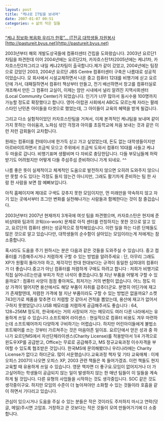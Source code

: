 ```yaml
---
layout: post
title: "케냐로 IT팀을 보내며"
date: 2007-01-07 00:51
categories: ⊙ 삶의 작은 일들
---
```


[“케냐 정보화·복음화 우리가 한몫”… IT전공 대학생들 자원봉사](http://www.kukinews.com/mission/article/view.asp?arcid=0920415221)
[http://pastureit.byus.net](http://pastureit.byus.net)

2003년부터 해외 개발도상국들에 컴퓨터센터 건립을 도와왔습니다.
2003년 요르단1차팀을 파견한데 이어 2004년에는 요르단2차, 카자흐스탄1차2005년에는 케냐1차, 카자흐스탄2차그리고 내일 케냐2차팀이 출국합니다.제가 같이 갔었고, 2004년에는 팀장으로 갔었던 2003, 2004년 요르단 JBS Centre 컴퓨터센터 구축은 나름대로 성공적이었습니다. 모 회사에서 시설교체하면서 나온 중고 컴퓨터 12대를 비행기에 싣고 요르단에 가서, 대패질하면서 컴퓨터 책상부터 만들고, 전기 배선하면서 창고를 컴퓨터실로 개조해서 만든 그 컴퓨터 교실이, 이제는 암만 시내에서 널리 알려진 지역사회센터(Local Community Center)가 되었습니다. 인기가 너무 많아서 동시수용 100명까지 가능할 정도로 확장했다고 합니다. 영어-아랍권 사회에서 ABC도 모르는채 자라는 팔레스타인 난민촌 아이들을 타겟으로 했었는데, 그 아이들이 교육의 혜택을 받게 될겁니다.

그리고 다소 실험적이었던 카자흐스탄팀을 거쳐서, 이제 본격적인 케냐팀을 보내며 같이 가지 못하는 아쉬움과, 노파심 섞인 걱정과 아이를 초등학교에 처음 보내는 것과 같은 이런 저런 감회들이 교차합니다.

원래는 컴퓨터를 컨테이너에 한가득 싣고 가고 싶었었는데, 돈도 없는 대학생들이지만 아르바이트하면서 조금씩 모으고 주위에서 조금씩 도와서 컴퓨터 10대를 사들고 케냐 두 마을로 갑니다. 비행기표며 생활비며 다 자비로 충당한답니다. 다들 부모님들께 허락받기도 어려웠지만 어떻게 다들 주섬주섬 준비하더니 가게 되네요. ^^ 

나름 좋은 뜻이 실제적이고 체계적인 도움으로 발전하지 않으면 오히려 도와주지 않으니만 못할 수도 있다는 걱정도 들지 않는건 아니지만, 그래도 활기차게 준비하는 팀 한 사람 한 사람을 보면 참 예뻐보입니다.

아직 홈페이지며 제대로 구색도 갖추지 못한 모임이지만, 먼 미래만을 약속하지 않고 자기 있는 곳에서부터 조그만 변화를 실천해나가는 사람들과 함께한다는 것이 참 즐겁습니다.

2003년부터 2007년 현재까지 3개국에 여섯 팀을 파견했으며, 카자흐스탄은 현지에 준비상태와 팀과의 코웍(co-work) 문제로 아직 센터를 런칭하지는 못한 것으로 알고 있고, 요르단의 컴퓨터 센터는 성공적으로 정착해있습니다. 이런 일을 하는 다른 단체들도 많은 것으로 알고 있습니다만, 대학생들의 순수함이 살아있는 모임이라는게 저에게는 참 소중합니다.

혹시라도 도움을 주기 원하시는 분은 다음과 같은 것들을 도와주실 수 있습니다.
중고 컴퓨터를 기증해주시거나 저렴하게 구할 수 있는 방법을 알려주세요 : 단, 아무리 그래도 XP가 원활히 돌아가야 하고, 제각각인 한대 한대보다는 규격이 동일한 십여대의 컴퓨터가 더 좋습니다.중고가 아닌 컴퓨터를 저렴하게 구매도 하려고 합니다 : 저희가 비행기로 직접 실어나르는만큼 부피가 작은 녀석이 좋겠습니다.철 지난 부품을 어떻게 구할 수 있을까요? : 컴퓨터 사양이 점점 좋아져도, 최저가는 거의 변함이 없습니다. 어느 정도 이상 가격이 떨어지면 용산에서도 해당 부품이 자취를 감추더군요. 분명히 어딘가에 재고가 존재할텐데, 저렴한 가격에 철 지난 부품이라도 구할 수 있는 방법은 없을까요? 소켓 743인가로 제품을 맞추면 더 저렴할 것 같아서 견적을 뽑았는데, 용산에 재고가 없어서 구하지 못했었답니다.USB 메모리를 저렴하게 공급해주셔도 좋습니다 : 64, 128~256M 정도의, 한국에서는 거의 사장되어 가는 메모리도 여러 다른 나라에서는 유용하게 쓰일 수 있습니다.소프트웨어 라이센스 : 현실적으로 컴퓨터 비용도 겨우 마련하는데 소프트웨어까지 다양하게 구비하기는 어렵습니다. 하지만 어린아이들에게 불법소프트웨어를 쓰는 것부터 가르쳐주는 것은 마음아픈 일이죠. 요르단에서 얻은 성과 중 하나가 요르단MS에서 자선단체라이센스(Charity License)를 적용받아서 1/4 가격으로 윈도우XP를 공급받고, Office는 무료로 공급해주고, MS 정규교육과정 이수자격을 부여할 수 있도록 협조받은 것입니다. 한국MS에 문의해봤더니 우리나라에는 Charity License가 없다고 하더군요. 많이 서운했습니다.교육과정 책자 및 기타 교육매체 : 이제 오피스 2007이 나오면 오피스 XP, 2003 관련 책들은 쏙 들어가겠죠. 이런 책들도 현지 교육할 때 유용하게 쓰일 수 있습니다. 영문 책자면 더 좋구요.모임이 없어지거나 더 가고싶어하는 학생들이 공급되지 않는 일이 발생하지 않는 한 매년 팀들이 이 일들을 계속하게 될 것입니다. 다른 유형의 사업들을 시작하는 것도 생각중입니다. SOC 같은 것도 생각중이구요. 하지만 모임의 수준이 더 높아져야만 소화할 수 있는 것들이라 호흡을 같이 하면서 기다리고 있습니다.

관심이 있으시거나 도움을 주실 수 있는 분들은 작은 것이라도 주저하지 마시고 연락(덧글, 메일)주시면 고맙죠.
거창하고 큰 것보다는 작은 것들이 모여 만들어가기에 더 소중합니다.
       
